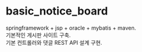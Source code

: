 # basic_notice_board 
springframework + jsp + oracle + mybatis + maven.   
기본적인 게시판 사이트 구축.  
기본 컨트롤러와 댓글 REST API 설계 구현.
